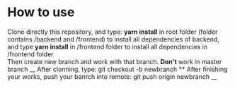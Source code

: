 # How to use

Clone directly this repository, and type: **yarn install** in root folder (folder contains /backend and /frontend) to install all dependencies of backend, and type **yarn install** in /frontend folder to install all dependencies in /frontend folder <br>
Then create new branch and work with that branch. **Don't** work in master branch \_\_
After clonning, type: git checkout -b newbranch **
After finishing your works, push your banrch into remote: git push origin newbranch \_\_

